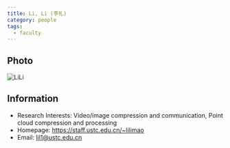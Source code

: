 ```yaml
---
title: Li, Li (李礼)
category: people
tags:
  - faculty
---
```


## Photo
![LiLi](https://user-images.githubusercontent.com/116997215/200722850-6fab3cce-d818-4816-acfc-fe4ef3a89be1.jpg)


## Information

- Research Interests: Video/image compression and communication,  Point cloud compression and processing
- Homepage: <https://staff.ustc.edu.cn/~lilimao>
- Email: lil1@ustc.edu.cn
